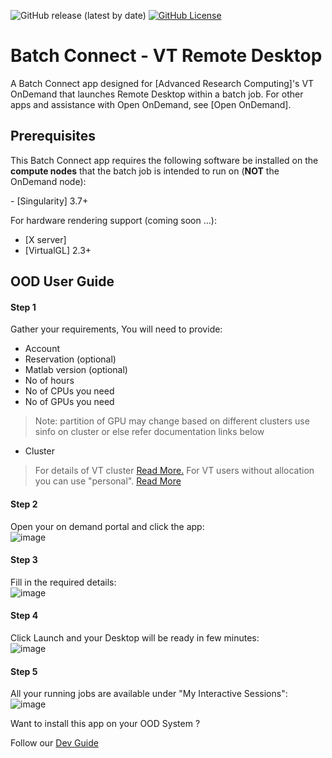 ![GitHub release (latest by date)](https://img.shields.io/github/v/release/rsettlage/ARC-ondemand-apps)
[![GitHub License](https://img.shields.io/badge/license-MIT-green.svg)](https://opensource.org/licenses/MIT)

# Batch Connect - VT Remote Desktop

A Batch Connect app designed for [Advanced Research Computing]'s VT OnDemand that launches Remote Desktop
within a batch job.  For other apps and assistance with Open OnDemand, see [Open OnDemand].

## Prerequisites

This Batch Connect app requires the following software be installed on the
**compute nodes** that the batch job is intended to run on (**NOT** the
OnDemand node):

<LIST DEPENDENCIES>
- [Singularity] 3.7+

For hardware rendering support (coming soon ...):

- [X server]
- [VirtualGL] 2.3+

##  OOD User Guide


#### Step 1 
Gather your requirements, You will need to provide: 
- Account
- Reservation (optional)
- Matlab version (optional)
- No of hours  
- No of CPUs you need
- No of GPUs you need

> Note: partition of GPU may change based on different clusters use sinfo on cluster or else refer documentation links below  
- Cluster
> For details of VT cluster [Read More.](https://arc-rtd.readthedocs.io/en/latest/resources/compute.html)
> For VT users without allocation you can use "personal". [Read More](https://arc-rtd.readthedocs.io/en/latest/usage/allocations.html#allocations)

#### Step 2 
Open your on demand portal and click the app:   
![image](<img width="749" alt="Screen Shot 2022-01-24 at 4 14 08 PM" src="https://user-images.githubusercontent.com/69873077/150865973-b4bfdb6e-a37f-4505-8f76-5b7443f04bc2.png">)

  
#### Step 3 
Fill in the required details:     
![image](<img width="579" alt="Screen Shot 2022-01-24 at 4 16 10 PM" src="https://user-images.githubusercontent.com/69873077/150866173-342d7a23-5217-45c9-8be6-7275c59634a2.png">)


#### Step 4 
Click Launch and your Desktop  will be ready in few minutes:    
![image](<img width="730" alt="Screen Shot 2022-01-24 at 4 17 04 PM" src="https://user-images.githubusercontent.com/69873077/150866308-73db180d-d75e-4c22-baa9-2452a4d5a286.png">)

  
#### Step 5 
All your running jobs are available under "My Interactive Sessions":      
![image](<img width="1106" alt="Screen Shot 2022-01-24 at 4 19 03 PM" src="https://user-images.githubusercontent.com/69873077/150866576-d4cf9fce-b141-4b04-b23d-fef9e23f7682.png">)


Want to install this app on your OOD System ? 

Follow our [Dev Guide](https://github.com/AdvancedResearchComputing/OnDemandApps/tree/main/bc_vt_desktop/DevGuide.md)

